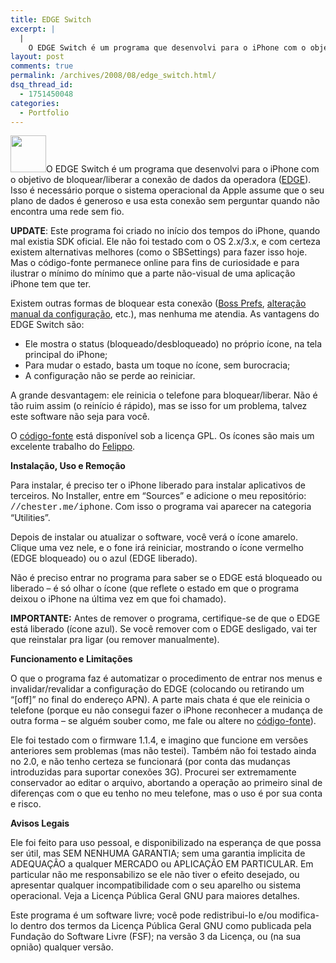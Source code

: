 ```yaml
---
title: EDGE Switch
excerpt: |
  |
    O EDGE Switch é um programa que desenvolvi para o iPhone com o objetivo de bloquear/liberar a conexão de dados da operadora (EDGE). Isso é necessário porque o sistema operacional da Apple assume que o seu plano de dados é...
layout: post
comments: true
permalink: /archives/2008/08/edge_switch.html/
dsq_thread_id:
  - 1751450048
categories:
  - Portfolio
---
```

<span class="mt-enclosure mt-enclosure-image"><img src="//chester.me/archives/img/on.png" width="57" height="59" class="mt-image-right right alignright" /></span>O EDGE Switch é um programa que desenvolvi para o iPhone com o objetivo de bloquear/liberar a conexão de dados da operadora ([EDGE][1]). Isso é necessário porque o sistema operacional da Apple assume que o seu plano de dados é generoso e usa esta conexão sem perguntar quando não encontra uma rede sem fio.

**UPDATE**: Este programa foi criado no início dos tempos do iPhone, quando mal existia SDK oficial. Ele não foi testado com o OS 2.x/3.x, e com certeza existem alternativas melhores (como o SBSettings) para fazer isso hoje. Mas o código-fonte permanece online para fins de curiosidade e para ilustrar o mínimo do mínimo que a parte não-visual de uma aplicação iPhone tem que ter.
<!--more-->

Existem outras formas de bloquear esta conexão ([Boss Prefs][2], [alteração manual da configuração][3], etc.), mas nenhuma me atendia. As vantagens do EDGE Switch são:

*   Ele mostra o status (bloqueado/desbloqueado) no próprio ícone, na tela principal do iPhone;
*   Para mudar o estado, basta um toque no ícone, sem burocracia;
*   A configuração não se perde ao reiniciar.

A grande desvantagem: ele reinicia o telefone para bloquear/liberar. Não é tão ruim assim (o reinício é rápido), mas se isso for um problema, talvez este software não seja para você.

O [código-fonte][4] está disponível sob a licença GPL. Os ícones são mais um excelente trabalho do [Felippo][5].

**Instalação, Uso e Remoção**

Para instalar, é preciso ter o iPhone liberado para instalar aplicativos de terceiros. No Installer, entre em &#8220;Sources&#8221; e adicione o meu repositório: <font face="courier">//chester.me/iphone</font>. Com isso o programa vai aparecer na categoria &#8220;Utilities&#8221;.

Depois de instalar ou atualizar o software, você verá o ícone amarelo. Clique uma vez nele, e o fone irá reiniciar, mostrando o ícone vermelho (EDGE bloqueado) ou o azul (EDGE liberado).

Não é preciso entrar no programa para saber se o EDGE está bloqueado ou liberado &#8211; é só olhar o ícone (que reflete o estado em que o programa deixou o iPhone na última vez em que foi chamado).

**IMPORTANTE:** Antes de remover o programa, certifique-se de que o EDGE está liberado (ícone azul). Se você remover com o EDGE desligado, vai ter que reinstalar pra ligar (ou remover manualmente).

**Funcionamento e Limitações**

O que o programa faz é automatizar o procedimento de entrar nos menus e invalidar/revalidar a configuração do EDGE (colocando ou retirando um &#8220;[off]&#8221; no final do endereço APN). A parte mais chata é que ele reinicia o telefone (porque eu não consegui fazer o iPhone reconhecer a mudança de outra forma &#8211; se alguém souber como, me fale ou altere no [código-fonte][6]).

Ele foi testado com o firmware 1.1.4, e imagino que funcione em versões anteriores sem problemas (mas não testei). Também não foi testado ainda no 2.0, e não tenho certeza se funcionará (por conta das mudanças introduzidas para suportar conexões 3G). Procurei ser extremamente conservador ao editar o arquivo, abortando a operação ao primeiro sinal de diferenças com o que eu tenho no meu telefone, mas o uso é por sua conta e risco.

**Avisos Legais**

Ele foi feito para uso pessoal, e disponibilizado na esperança de que possa ser útil, mas SEM NENHUMA GARANTIA; sem uma garantia implicita de ADEQUAÇÂO a qualquer MERCADO ou APLICAÇÃO EM PARTICULAR. Em particular não me responsabilizo se ele não tiver o efeito desejado, ou apresentar qualquer incompatibilidade com o seu aparelho ou sistema operacional. Veja a Licença Pública Geral GNU para maiores detalhes.

Este programa é um software livre; você pode redistribui-lo e/ou modifica-lo dentro dos termos da Licença Pública Geral GNU como publicada pela Fundação do Software Livre (FSF); na versão 3 da Licença, ou (na sua opnião) qualquer versão.

 [1]: http://pt.wikipedia.org/wiki/EDGE
 [2]: http://code.google.com/p/bossprefs/
 [3]: http://tinyurl.com/5jn6lg
 [4]: http://sourceforge.net/projects/edgeswitch/
 [5]: http://felippo.net
 [6]: http://edgeswitch.svn.sourceforge.net/viewvc/edgeswitch/trunk/EDGESwitch/src/edgeswitch.m?revision=2&view=markup
